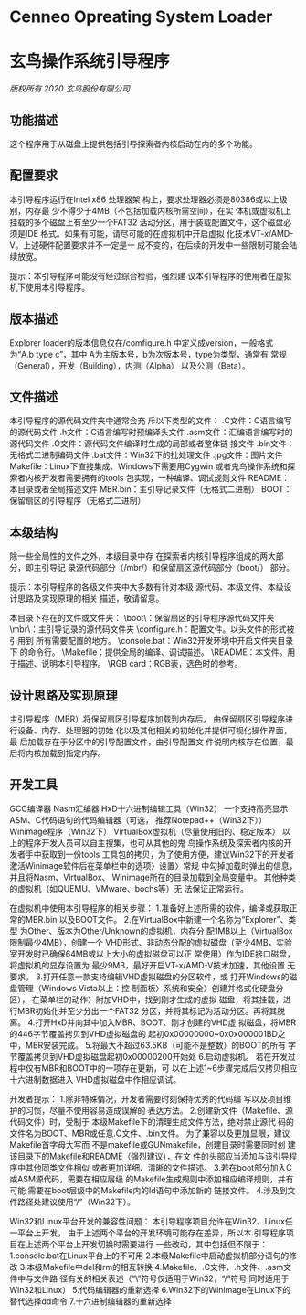# Cenneo Opreating System Loader #
# 玄鸟操作系统引导程序 #

*版权所有 2020 玄鸟股份有限公司*

## 功能描述 ##

这个程序用于从磁盘上提供包括引导探索者内核启动在内的多个功能。

## 配置要求 ##

本引导程序运行在Intel x86 处理器架
构上，要求处理器必须是80386或以上级别，内存最
少不得少于4MB（不包括加载内核所需空间），在实
体机或虚拟机上挂载的多个磁盘上有至少一个FAT32
活动分区，用于装载配置文件，这个磁盘必须是IDE
格式。如果有可能，请尽可能的在虚拟机中开启虚拟
化技术VT-x/AMD-V。上述硬件配置要求并不一定是一
成不变的，在后续的开发中一些限制可能会陆续放宽。

提示：本引导程序可能没有经过综合检验，强烈建
议本引导程序的使用者在虚拟机下使用本引导程序。

## 版本描述 ##

Explorer loader的版本信息仅在/comfigure.h
中定义成version，一般格式为“A.b type c”，其中
A为主版本号，b为次版本号，type为类型，通常有
常规（General），开发（Building），内测（Alpha）
以及公测（Beta）。

## 文件描述 ##

本引导程序的源代码文件夹中通常会充
斥以下类型的文件：
.C文件：C语言编写的源代码文件
.h文件：C语言编写时预编译头文件
.asm文件：汇编语言编写时的源代码文件
.O文件：源代码文件编译时生成的局部或者整体链
接文件
.bin文件：无格式二进制编码文件
.bat文件：Win32下的批处理文件
.jpg文件：图片文件
Makefile：Linux下直接集成、Windows下需要用Cygwin
或者鬼鸟操作系统和探索者内核开发者需要拥有的tools
包实现，一种编译、调试规则文件
README：本目录或者全局描述文件
MBR.bin：主引导记录文件（无格式二进制）
BOOT：保留扇区的引导程序（无格式二进制）

## 本级结构 ##

除一些全局性的文件之外，本级目录中存
在探索者内核引导程序组成的两大部分，即主引导记
录源代码部分（/mbr/）和保留扇区源代码部分（boot/）
部分。

提示：本引导程序的各级文件夹中大多数有针对本级
源代码、本级文件、本级设计思路及实现原理的相关
描述，敬请留意。

本目录下存在的文件或文件夹：
\boot\：保留扇区的引导程序源代码文件夹
\mbr\：主引导记录的源代码文件夹
\configure.h：配置文件。以头文件的形式被引用到
所有需要配置的地方。
\console.bat：Win32开发环境中开启文件夹目录下
的命令行。
\Makefile：提供全局的编译、调试描述。
\README：本文件。用于描述、说明本引导程序。
\RGB card：RGB表，选色时的参考。

## 设计思路及实现原理 ##
主引导程序（MBR）将保留扇区引导程序加载到内存后，
由保留扇区引导程序进行设备、内存、处理器的初始
化以及其他相关的初始化并提供可视化操作界面，最
后加载存在于分区中的引导配置文件，由引导配置文
件说明内核存在位置，最后将内核加载到指定内存。

## 开发工具 ##
GCC编译器
Nasm汇编器
HxD十六进制编辑工具（Win32）
一个支持高亮显示ASM、C代码语句的代码编辑器（可选，
推荐Notepad++（Win32下））
Winimage程序（Win32下）
VirtualBox虚拟机（尽量使用旧的、稳定版本）
以上的程序开发人员可以自主搜集，也可从其他的鬼
鸟操作系统及探索者内核的开发者手中获取到一份tools
工具包的拷贝，为了使用方便，建议Win32下的开发者
激活Winimage软件后在菜单栏中的选项〉设置〉常规
中勾掉加载时弹出的信息，并且将Nasm、VirtualBox、
Winimage所在的目录加载到全局变量中。
其他种类的虚拟机（如QUEMU、VMware、bochs等）无
法保证正常运行。

在虚拟机中使用本引导程序的相关步骤：
1.准备好上述所需的软件，编译或获取正常的MBR.bin
  以及BOOT文件。
2.在VirtualBox中新建一个名称为“Explorer”、类型
  为Other、版本为Other/Unknown的虚拟机，内存分
  配1MB以上（VirtualBox限制最少4MB），创建一个
  VHD形式、非动态分配的虚拟磁盘（至少4MB，实验
  室开发时已确保64MB或以上大小的虚拟磁盘可以正
  常使用）作为IDE接口磁盘，将虚拟机的显存设置为
  最少9MB，最好开启VT-x/AMD-V技术加速，其他设置
  无要求。
3.打开任意一款支持编辑VHD虚拟磁盘的分区软件，或
  打开Windows的磁盘管理（Windows Vista以上：控
  制面板〉系统和安全〉创建并格式化硬盘分区），
  在菜单栏的动作〉附加VHD中，找到刚才生成的虚拟
  磁盘，将其挂载，进行MBR初始化并至少分出一个FAT32
  分区，并将其标记为活动分区。再将其脱离。
4.打开HxD并向其中加入MBR、BOOT、刚才创建的VHD虚
  拟磁盘，将MBR的446字节覆盖拷贝到VHD虚拟磁盘的
  起初0x00000000~0x0x000001BD之中，MBR安装完成。
5.将最大不超过63.5KB（可能不是整数）的BOOT的所有
  字节覆盖拷贝到VHD虚拟磁盘起初0x00000200开始处
6.启动虚拟机。
若在开发过程中仅有MBR和BOOT中的一项存在更新，可
以在上述1~6步骤完成后仅拷贝相应十六进制数据进入
VHD虚拟磁盘中作相应调试。
  
开发者提示：
1.除非特殊情况，开发者需要时刻保持优秀的代码编
写以及项目维护的习惯，尽量不使用容易造成误解的
表达方法。
2.创建新文件（Makefile、源代码文件）时，受制于
本级Makefile下的清理生成文件方法，绝对禁止源代
码的文件名为BOOT、MBR或任意.O文件、.bin文件。
为了兼容以及更加显眼，建议Makefile首字母大写而
不是makefile或GUNmakefile，创建目录时需要同时创
建该目录下的Makefile和README（强烈建议），在文
件的头部应当添加与该引导程序中其他同类文件相似
或者更加详细、清晰的文件描述。
3.若在boot部分加入C或ASM源代码，需要在相应层级
的Makefile生成规则中添加相应编译规则，并有可能
需要在boot层级中的Makefile内的ld语句中添加新的
链接文件。
4.涉及到文件路径处建议使用“/”（Win32下）。

Win32和Linux平台开发的兼容性问题：
本引导程序项目允许在Win32、Linux任一平台上开发，
由于上述两个平台的开发环境可能存在差异，所以本
引导程序项目在上述两个平台上开发切换时需要进行
一些改动，其中包括但不限于：
1.console.bat在Linux平台上的不可用
2.本级Makefile中启动虚拟机部分语句的修改
3.本级Makefile中del和rm的相互转换
4.Makefile、.C文件、.h文件、.asm文件中与文件路
径有关的相关表述（“\”符号仅适用于Win32，“/”符号
同时适用于Win32和Linux）
5.代码编辑器的重新选择
6.Win32下的Winimage在Linux下的替代选择dd命令
7.十六进制编辑器的重新选择
